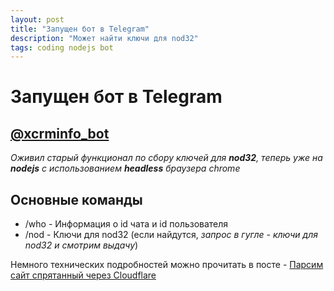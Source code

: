 ```yaml
---
layout: post
title: "Запущен бот в Telegram"
description: "Может найти ключи для nod32"
tags: coding nodejs bot
---
```

# Запущен бот в Telegram

## [@xcrminfo_bot](https://t.me/xcrminfo_bot)
*Оживил старый функционал по сбору ключей для **nod32**, теперь уже на **nodejs** с использованием **headless** браузера chrome*

## Основные команды
* /who - Информация о id чата и id пользователя
* /nod - Ключи для nod32 (если найдутся, *запрос в гугле - ключи для nod32 и смотрим выдачу*)


Немного технических подробностей можно прочитать в посте - [Парсим сайт спрятанный через Cloudflare](/2023/06/20/scraping-site-behind-cloudflare.html)
